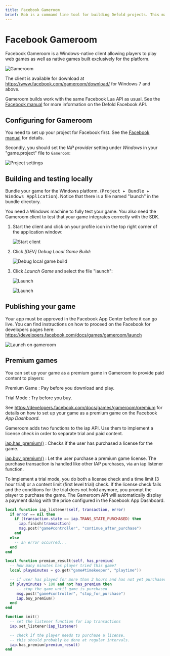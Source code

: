 ```yaml
---
title: Facebook Gameroom 
brief: Bob is a command line tool for building Defold projects. This manual explains how to use the tool.
---
```


# Facebook Gameroom

Facebook Gameroom is a Windows-native client allowing players to play web games as well as native games built exclusively for the platform.

![Gameroom](images/gameroom/gameroom.jpg)

<span class="icon-ios"></span> The client is available for download at https://www.facebook.com/gameroom/download/ for Windows 7 and above.

Gameroom builds work with the same Facebook Lua API as usual. See the [Facebook manual](manuals/facebook) for more information on the Defold Facebook API.

## Configuring for Gameroom

You need to set up your project for Facebook first. See the [Facebook manual](manuals/facebook) for details.

Secondly, you should set the *IAP provider* setting under *Windows* in your "game.project" file to `Gameroom`:

![Project settings](images/gameroom/game_project.png)

## Building and testing locally

Bundle your game for the Windows platform. (<kbd>Project ▸ Bundle ▸ Windows Application</kbd>). Notice that there is a file named "launch" in the bundle directory.

You need a Windows machine to fully test your game. You also need the Gameroom client to test that your game integrates correctly with the SDK.

1. Start the client and click on your profile icon in the top right corner of the application window:

   ![Start client](images/gameroom/client.jpg)

2. Click *[DEV] Debug Local Game Build*:

   ![Debug local game build](images/gameroom/local_dev.jpg)

3. Click *Launch Game* and select the file "launch":

   ![Launch](images/gameroom/launch2.jpg)

   ![Launch](images/gameroom/launch.jpg)

## Publishing your game

Your app must be approved in the Facebook App Center before it can go live. You can find instructions on how to proceed on the Facebook for developers pages here: https://developers.facebook.com/docs/games/gameroom/launch

![Launch on gameroom](images/gameroom/launch_on_gameroom.jpg)

## Premium games

You can set up your game as a premium game in Gameroom to provide paid content to players:

Premium Game
: Pay before you download and play.

Trial Mode
: Try before you buy.

See https://developers.facebook.com/docs/games/gameroom/premium for details on how to set up your game as a premium game on the Facebook *App Dashboard*.

Gameroom adds two functions to the iap API. Use them to implement a license check in order to separate trial and paid content.

[iap.has_premium()](/ref/iap#iap.has_premium)
: Checks if the user has purchased a license for the game.

[iap.buy_premium()](/ref/iap#iap.buy_premium)
: Let the user purchase a premium game license. The purchase transaction is handled like other IAP purchases, via an iap listener function.

To implement a trial mode, you do both a license check and a time limit (3 hour trial) or a content limit (first level trial) check. If the license check fails and the conditions for the trial does not hold anymore, you prompt the player to purchase the game. The Gameroom API will automatically display a payment dialog with the price configured in the Facebook App Dashboard.

```lua
local function iap_listener(self, transaction, error)
  if error == nil then
    if (transaction.state == iap.TRANS_STATE_PURCHASED) then
      iap.finish(transaction)
      msg.post("game#controller", "continue_after_purchase")
    end
  else
    -- an error occurred...
  end
end

local function premium_result(self, has_premium)
  -- how many minutes has player tried this game?
  local playminutes = go.get("game#timekeeper", "playtime"))

  -- if user has played for more than 3 hours and has not yet purchased.
  if playminutes > 180 and not has_premium then
     -- stop the game until game is purchased
     msg.post("game#controller", "stop_for_purchase")
     iap.buy_premium()
  end
end

function init()
  -- set the listener function for iap transactions
  iap.set_listener(iap_listener)

  -- check if the player needs to purchase a license.
  -- this should probably be done at regular intervals.
  iap.has_premium(premium_result)
end
```
